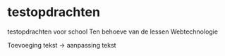 # testopdrachten
testopdrachten voor school 
Ten behoeve van de lessen Webtechnologie


Toevoeging tekst -> aanpassing tekst

